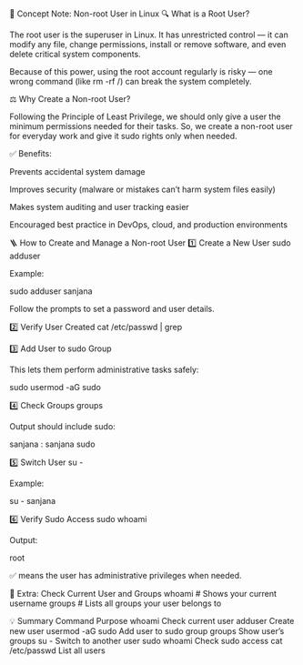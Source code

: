 🧠 Concept Note: Non-root User in Linux
🔍 What is a Root User?

The root user is the superuser in Linux.
It has unrestricted control — it can modify any file, change permissions, install or remove software, and even delete critical system components.

Because of this power, using the root account regularly is risky — one wrong command (like rm -rf /) can break the system completely.

⚖️ Why Create a Non-root User?

Following the Principle of Least Privilege, we should only give a user the minimum permissions needed for their tasks.
So, we create a non-root user for everyday work and give it sudo rights only when needed.

✅ Benefits:

Prevents accidental system damage

Improves security (malware or mistakes can’t harm system files easily)

Makes system auditing and user tracking easier

Encouraged best practice in DevOps, cloud, and production environments

🪜 How to Create and Manage a Non-root User
1️⃣ Create a New User
sudo adduser <username>


Example:

sudo adduser sanjana


Follow the prompts to set a password and user details.

2️⃣ Verify User Created
cat /etc/passwd | grep <username>

3️⃣ Add User to sudo Group

This lets them perform administrative tasks safely:

sudo usermod -aG sudo <username>

4️⃣ Check Groups
groups <username>


Output should include sudo:

sanjana : sanjana sudo

5️⃣ Switch User
su - <username>


Example:

su - sanjana

6️⃣ Verify Sudo Access
sudo whoami


Output:

root


✅ means the user has administrative privileges when needed.

🧩 Extra: Check Current User and Groups
whoami       # Shows your current username
groups       # Lists all groups your user belongs to

💡 Summary
Command	Purpose
whoami	Check current user
adduser <name>	Create new user
usermod -aG sudo <name>	Add user to sudo group
groups <name>	Show user’s groups
su - <name>	Switch to another user
sudo whoami	Check sudo access
cat /etc/passwd	List all users
